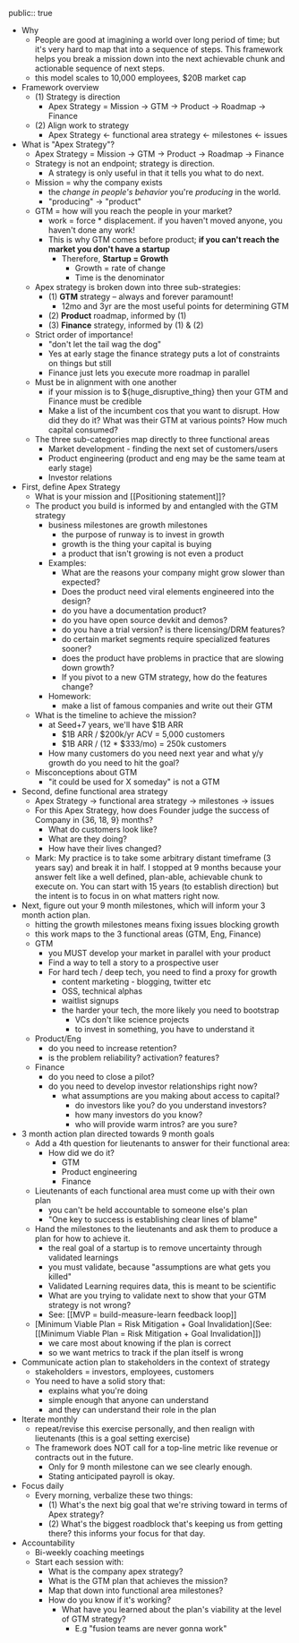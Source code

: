 public:: true

- Why
	- People are good at imagining a world over long period of time; but it's very hard to map that into a sequence of steps. This framework helps you break a mission down into the next achievable chunk and actionable sequence of next steps.
	- this model scales to 10,000 employees, $20B market cap
- Framework overview
	- (1) Strategy is direction
		- Apex Strategy = Mission → GTM → Product → Roadmap → Finance
	- (2) Align work to strategy
		- Apex Strategy <- functional area strategy <- milestones <- issues
- What is "Apex Strategy"?
	- Apex Strategy = Mission → GTM → Product → Roadmap → Finance
	- Strategy is not an endpoint; strategy is direction.
		- A strategy is only useful in that it tells you what to do next.
	- Mission = why the company exists
		- the *change in people's behavior* you're *producing* in the world.
		- "producing" -> "product"
	- GTM = how will you reach the people in your market?
		- work = force * displacement. if you haven't moved anyone, you haven't done any work!
		- This is why GTM comes before product; **if you can't reach the market you don't have a startup**
			- Therefore, **Startup = Growth**
				- Growth = rate of change
				- Time is the denominator
	- Apex strategy is broken down into three sub-strategies:
		- (1) **GTM** strategy – always and forever paramount!
			- 12mo and 3yr are the most useful points for determining GTM
		- (2) **Product** roadmap, informed by (1)
		- (3) **Finance** strategy, informed by (1) & (2)
	- Strict order of importance!
		- "don't let the tail wag the dog"
		- Yes at early stage the finance strategy puts a lot of constraints on things but still
		- Finance just lets you execute more roadmap in parallel
	- Must be in alignment with one another
		- if your mission is to ${huge_disruptive_thing} then your GTM and Finance must be credible
		- Make a list of the incumbent cos that you want to disrupt. How did they do it? What was their GTM at various points? How much capital consumed?
	- The three sub-categories map directly to three functional areas
		- Market development - finding the next set of customers/users
		- Product engineering (product and eng may be the same team at early stage)
		- Investor relations
- First, define Apex Strategy
	- What is your mission and [[Positioning statement]]?
	- The product you build is informed by and entangled with the GTM strategy
		- business milestones are growth milestones
			- the purpose of runway is to invest in growth
			- growth is the thing your capital is buying
			- a product that isn't growing is not even a product
		- Examples:
			- What are the reasons your company might grow slower than expected?
			- Does the product need viral elements engineered into the design?
			- do you have a documentation product?
			- do you have open source devkit and demos?
			- do you have a trial version? is there licensing/DRM features?
			- do certain market segments require specialized features sooner?
			- does the product have problems in practice that are slowing down growth?
			- If you pivot to a new GTM strategy, how do the features change?
		- Homework:
			- make a list of famous companies and write out their GTM
	- What is the timeline to achieve the mission?
		- at Seed+7 years, we'll have $1B ARR
			- $1B ARR / $200k/yr ACV = 5,000 customers
			- $1B ARR / (12 * $333/mo) = 250k customers
		- How many customers do you need next year and what y/y growth do you need to hit the goal?
	- Misconceptions about GTM
		- "it could be used for X someday" is not a GTM
- Second, define functional area strategy
	- Apex Strategy -> functional area strategy -> milestones -> issues
	- For this Apex Strategy, how does Founder judge the success of Company in {36, 18, 9} months?
		- What do customers look like?
		- What are they doing?
		- How have their lives changed?
	- Mark: My practice is to take some arbitrary distant timeframe (3 years say) and break it in half. I stopped at 9 months because your answer felt like a well defined, plan-able, achievable chunk to execute on. You can start with 15 years (to establish direction) but the intent is to focus in on what matters right now.
- Next, figure out your 9 month milestones, which will inform your 3 month action plan.
	- hitting the growth milestones means fixing issues blocking growth
	- this work maps to the 3 functional areas (GTM, Eng, Finance)
	- GTM
		- you MUST develop your market in parallel with your product
		- Find a way to tell a story to a prospective user
		- For hard tech / deep tech, you need to find a proxy for growth
			- content marketing - blogging, twitter etc
			- OSS, technical alphas
			- waitlist signups
			- the harder your tech, the more likely you need to bootstrap
				- VCs don't like science projects
				- to invest in something, you have to understand it
	- Product/Eng
		- do you need to increase retention?
		- is the problem reliability? activation? features?
	- Finance
		- do you need to close a pilot?
		- do you need to develop investor relationships right now?
			- what assumptions are you making about access to capital?
				- do investors like you? do you understand investors?
				- how many investors do you know?
				- who will provide warm intros? are you sure?
- 3 month action plan directed towards 9 month goals
	- Add a 4th question for lieutenants to answer for their functional area:
		- How did we do it?
			- GTM
			- Product engineering
			- Finance
	- Lieutenants of each functional area must come up with their own plan
		- you can't be held accountable to someone else's plan
		- "One key to success is establishing clear lines of blame"
	- Hand the milestones to the lieutenants and ask them to produce a plan for how to achieve it.
		- the real goal of a startup is to remove uncertainty through validated learnings
		- you must validate, because "assumptions are what gets you killed"
		- Validated Learning requires data, this is meant to be scientific
		- What are you trying to validate next to show that your GTM strategy is not wrong?
		- See: [[MVP = build-measure-learn feedback loop]]
	- [Minimum Viable Plan = Risk Mitigation + Goal Invalidation](See: [[Minimum Viable Plan = Risk Mitigation + Goal Invalidation]])
		- we care most about knowing if the plan is correct
		- so we want metrics to track if the plan itself is wrong
- Communicate action plan to stakeholders in the context of strategy
	- stakeholders = investors, employees, customers
	- You need to have a solid story that:
		- explains what you're doing
		- simple enough that anyone can understand
		- and they can understand their role in the plan
- Iterate monthly
	- repeat/revise this exercise personally, and then realign with lieutenants (this is a goal setting exercise)
	- The framework does NOT call for a top-line metric like revenue or contracts out in the future.
		- Only for 9 month milestone can we see clearly enough.
		- Stating anticipated payroll is okay.
- Focus daily
	- Every morning, verbalize these two things:
		- (1) What's the next big goal that we're striving toward in terms of Apex strategy?
		- (2) What's the biggest roadblock that's keeping us from getting there? this informs your focus for that day.
- Accountability
	- Bi-weekly coaching meetings
	- Start each session with:
		- What is the company apex strategy?
		- What is the GTM plan that achieves the mission?
		- Map that down into functional area milestones?
		- How do you know if it's working?
			- What have you learned about the plan's viability at the level of GTM strategy?
				- E.g "fusion teams are never gonna work"